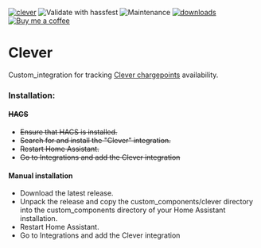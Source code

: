 [![clever](https://img.shields.io/github/release/mtrab/clever/all.svg?style=plastic&label=Current%20release)](https://github.com/mtrab/clever) ![Validate with hassfest](https://img.shields.io/github/workflow/status/mtrab/clever/Code%20validation?label=Hass%20validation&style=plastic) ![Maintenance](https://img.shields.io/maintenance/yes/2022.svg?style=plastic&label=Integration%20maintained) [![downloads](https://img.shields.io/github/downloads/mtrab/clever/total?style=plastic&label=Total%20downloads)](https://github.com/mtrab/clever)<br />
[![Buy me a coffee](https://img.shields.io/static/v1?label=Buy%20me%20a%20coffee&message=and%20say%20thanks&color=orange&logo=buymeacoffee&logoColor=white&style=plastic)](https://www.buymeacoffee.com/mtrab)


# Clever

Custom_integration for tracking [Clever chargepoints](https://ladekort.clever.dk) availability.

### Installation:

#### ~~HACS~~

- ~~Ensure that HACS is installed.~~
- ~~Search for and install the "Clever" integration.~~
- ~~Restart Home Assistant.~~
- ~~Go to Integrations and add the Clever integration~~

#### Manual installation

- Download the latest release.
- Unpack the release and copy the custom_components/clever directory into the custom_components directory of your Home Assistant installation.
- Restart Home Assistant.
- Go to Integrations and add the Clever integration
